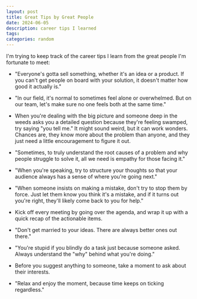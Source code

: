 ```yaml
---
layout: post
title: Great Tips by Great People
date: 2024-06-05
description: career tips I learned
tags:
categories: random
---
```


I'm trying to keep track of the career tips I learn from the great people I'm fortunate to meet:

- "Everyone's gotta sell something, whether it's an idea or a product. If you can't get people on board with your solution, it doesn't matter how good it actually is."

- "In our field, it's normal to sometimes feel alone or overwhelmed. But on our team, let's make sure no one feels both at the same time."

- When you're dealing with the big picture and someone deep in the weeds asks you a detailed question because they're feeling swamped, try saying "you tell me." It might sound weird, but it can work wonders. Chances are, they know more about the problem than anyone, and they just need a little encouragement to figure it out.

- "Sometimes, to truly understand the root causes of a problem and why people struggle to solve it, all we need is empathy for those facing it."

- "When you're speaking, try to structure your thoughts so that your audience always has a sense of where you're going next."

- "When someone insists on making a mistake, don't try to stop them by force. Just let them know you think it's a mistake, and if it turns out you're right, they'll likely come back to you for help."

- Kick off every meeting by going over the agenda, and wrap it up with a quick recap of the actionable items.

- "Don't get married to your ideas. There are always better ones out there."

- "You're stupid if you blindly do a task just because someone asked. Always understand the "why" behind what you're doing."

- Before you suggest anything to someone, take a moment to ask about their interests.

- "Relax and enjoy the moment, because time keeps on ticking regardless."
